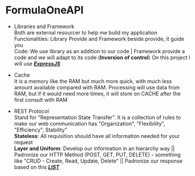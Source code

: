 ﻿# FormulaOneAPI

- Libraries and Framework<br>
  Both are external resourcer to help me build my application<br>
  Funcionalities: Library Provide and Framework beside provide, it guide you<br>
  Code: We use library as an addition to our code | Framework provide a code and we will adapt to its code (<b>Inversion of control</b>)
  On this project I will use <i><b><a href="https://expressjs.com/">ExpressJS</a></b></i><br>

- Cache<br>
  It is a memory like the RAM but much more quick, with much less amount available compared with RAM. Processing will use data from RAM, but if it would need more times, it will store on CACHE after the first consult with RAM<br>

- REST Protocol<br>
  Stand for "Representation State Transfer". It is a collection of rules to make our web communication has "Organization", "Flexibility", "Efficiency", Stability"<br>
  <b>Stateless</b>: All requisition should have all information needed for your request<br>
  <b>Layer and Uniform</b>: Develop our information in an hierarchy way || Padronize our HTTP Method (POST, GET, PUT, DELETE) - something like "CRUD - Create, Read, Update, Delete" || Padronize our response based on this <i><b><a href="https://developer.mozilla.org/en-US/docs/Web/HTTP/Status">LIST</a><b></i>
